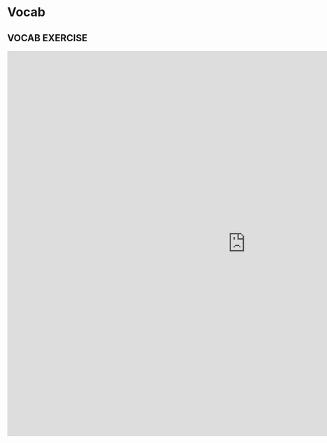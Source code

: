 <h1>Vocab</h1>

<h2><strong>VOCAB EXERCISE<strong> </h2>

<iframe src="https://h5p.org/h5p/embed/1229082" width="1090" height="882" frameborder="0" allowfullscreen="allowfullscreen" allow="geolocation *; microphone *; camera *; midi *; encrypted-media *" title="Clothes vocab search"></iframe><script src="https://h5p.org/sites/all/modules/h5p/library/js/h5p-resizer.js" charset="UTF-8"></script>
